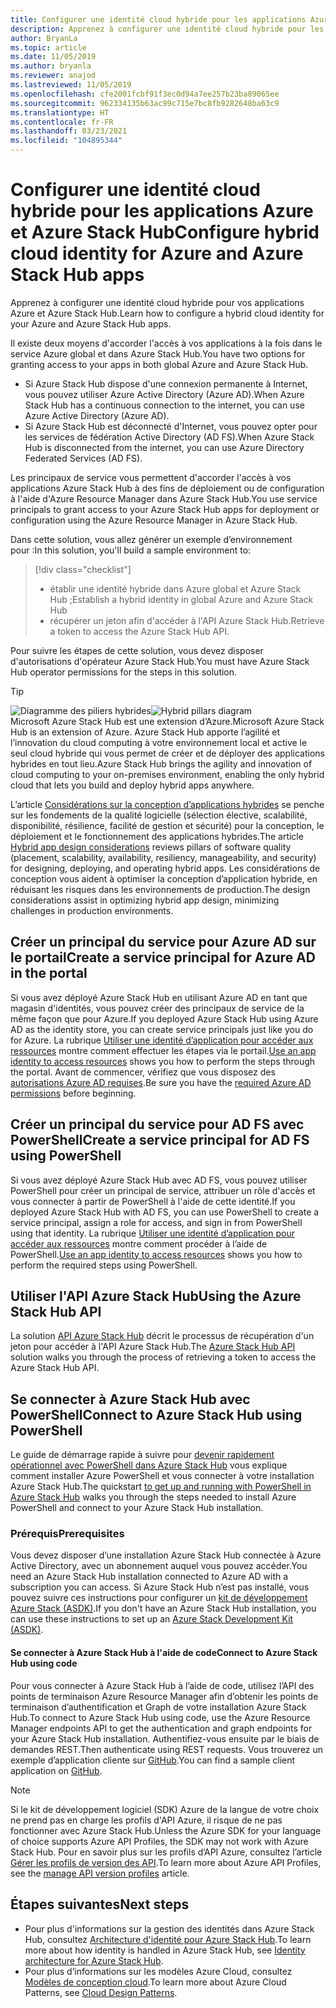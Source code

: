 ```yaml
---
title: Configurer une identité cloud hybride pour les applications Azure et Azure Stack Hub
description: Apprenez à configurer une identité cloud hybride pour les applications Azure et Azure Stack Hub.
author: BryanLa
ms.topic: article
ms.date: 11/05/2019
ms.author: bryanla
ms.reviewer: anajod
ms.lastreviewed: 11/05/2019
ms.openlocfilehash: cfe2001fcbf91f3ec0d94a7ee257b23ba89065ee
ms.sourcegitcommit: 962334135b63ac99c715e7bc8fb9282648ba63c9
ms.translationtype: HT
ms.contentlocale: fr-FR
ms.lasthandoff: 03/23/2021
ms.locfileid: "104895344"
---
```

# <a name="configure-hybrid-cloud-identity-for-azure-and-azure-stack-hub-apps"></a><span data-ttu-id="48631-103">Configurer une identité cloud hybride pour les applications Azure et Azure Stack Hub</span><span class="sxs-lookup"><span data-stu-id="48631-103">Configure hybrid cloud identity for Azure and Azure Stack Hub apps</span></span>

<span data-ttu-id="48631-104">Apprenez à configurer une identité cloud hybride pour vos applications Azure et Azure Stack Hub.</span><span class="sxs-lookup"><span data-stu-id="48631-104">Learn how to configure a hybrid cloud identity for your Azure and Azure Stack Hub apps.</span></span>

<span data-ttu-id="48631-105">Il existe deux moyens d'accorder l'accès à vos applications à la fois dans le service Azure global et dans Azure Stack Hub.</span><span class="sxs-lookup"><span data-stu-id="48631-105">You have two options for granting access to your apps in both global Azure and Azure Stack Hub.</span></span>

 * <span data-ttu-id="48631-106">Si Azure Stack Hub dispose d'une connexion permanente à Internet, vous pouvez utiliser Azure Active Directory (Azure AD).</span><span class="sxs-lookup"><span data-stu-id="48631-106">When Azure Stack Hub has a continuous connection to the internet, you can use Azure Active Directory (Azure AD).</span></span>
 * <span data-ttu-id="48631-107">Si Azure Stack Hub est déconnecté d'Internet, vous pouvez opter pour les services de fédération Active Directory (AD FS).</span><span class="sxs-lookup"><span data-stu-id="48631-107">When Azure Stack Hub is disconnected from the internet, you can use Azure Directory Federated Services (AD FS).</span></span>

<span data-ttu-id="48631-108">Les principaux de service vous permettent d'accorder l'accès à vos applications Azure Stack Hub à des fins de déploiement ou de configuration à l'aide d'Azure Resource Manager dans Azure Stack Hub.</span><span class="sxs-lookup"><span data-stu-id="48631-108">You use service principals to grant access to your Azure Stack Hub apps for deployment or configuration using the Azure Resource Manager in Azure Stack Hub.</span></span>

<span data-ttu-id="48631-109">Dans cette solution, vous allez générer un exemple d’environnement pour :</span><span class="sxs-lookup"><span data-stu-id="48631-109">In this solution, you'll build a sample environment to:</span></span>

> [!div class="checklist"]
> - <span data-ttu-id="48631-110">établir une identité hybride dans Azure global et Azure Stack Hub ;</span><span class="sxs-lookup"><span data-stu-id="48631-110">Establish a hybrid identity in global Azure and Azure Stack Hub</span></span>
> - <span data-ttu-id="48631-111">récupérer un jeton afin d'accéder à l'API Azure Stack Hub.</span><span class="sxs-lookup"><span data-stu-id="48631-111">Retrieve a token to access the Azure Stack Hub API.</span></span>

<span data-ttu-id="48631-112">Pour suivre les étapes de cette solution, vous devez disposer d'autorisations d'opérateur Azure Stack Hub.</span><span class="sxs-lookup"><span data-stu-id="48631-112">You must have Azure Stack Hub operator permissions for the steps in this solution.</span></span>

> [!Tip]  
> <span data-ttu-id="48631-113">![Diagramme des piliers hybrides](./media/solution-deployment-guide-cross-cloud-scaling/hybrid-pillars.png)</span><span class="sxs-lookup"><span data-stu-id="48631-113">![Hybrid pillars diagram](./media/solution-deployment-guide-cross-cloud-scaling/hybrid-pillars.png)</span></span>  
> <span data-ttu-id="48631-114">Microsoft Azure Stack Hub est une extension d’Azure.</span><span class="sxs-lookup"><span data-stu-id="48631-114">Microsoft Azure Stack Hub is an extension of Azure.</span></span> <span data-ttu-id="48631-115">Azure Stack Hub apporte l’agilité et l’innovation du cloud computing à votre environnement local et active le seul cloud hybride qui vous permet de créer et de déployer des applications hybrides en tout lieu.</span><span class="sxs-lookup"><span data-stu-id="48631-115">Azure Stack Hub brings the agility and innovation of cloud computing to your on-premises environment, enabling the only hybrid cloud that lets you build and deploy hybrid apps anywhere.</span></span>  
> 
> <span data-ttu-id="48631-116">L’article [Considérations sur la conception d’applications hybrides](overview-app-design-considerations.md) se penche sur les fondements de la qualité logicielle (sélection élective, scalabilité, disponibilité, résilience, facilité de gestion et sécurité) pour la conception, le déploiement et le fonctionnement des applications hybrides.</span><span class="sxs-lookup"><span data-stu-id="48631-116">The article [Hybrid app design considerations](overview-app-design-considerations.md) reviews pillars of software quality (placement, scalability, availability, resiliency, manageability, and security) for designing, deploying, and operating hybrid apps.</span></span> <span data-ttu-id="48631-117">Les considérations de conception vous aident à optimiser la conception d’application hybride, en réduisant les risques dans les environnements de production.</span><span class="sxs-lookup"><span data-stu-id="48631-117">The design considerations assist in optimizing hybrid app design, minimizing challenges in production environments.</span></span>

## <a name="create-a-service-principal-for-azure-ad-in-the-portal"></a><span data-ttu-id="48631-118">Créer un principal du service pour Azure AD sur le portail</span><span class="sxs-lookup"><span data-stu-id="48631-118">Create a service principal for Azure AD in the portal</span></span>

<span data-ttu-id="48631-119">Si vous avez déployé Azure Stack Hub en utilisant Azure AD en tant que magasin d'identités, vous pouvez créer des principaux de service de la même façon que pour Azure.</span><span class="sxs-lookup"><span data-stu-id="48631-119">If you deployed Azure Stack Hub using Azure AD as the identity store, you can create service principals just like you do for Azure.</span></span> <span data-ttu-id="48631-120">La rubrique [Utiliser une identité d’application pour accéder aux ressources](/azure-stack/operator/azure-stack-create-service-principals#manage-an-azure-ad-app-identity) montre comment effectuer les étapes via le portail.</span><span class="sxs-lookup"><span data-stu-id="48631-120">[Use an app identity to access resources](/azure-stack/operator/azure-stack-create-service-principals#manage-an-azure-ad-app-identity) shows you how to perform the steps through the portal.</span></span> <span data-ttu-id="48631-121">Avant de commencer, vérifiez que vous disposez des [autorisations Azure AD requises](/azure/azure-resource-manager/resource-group-create-service-principal-portal#required-permissions).</span><span class="sxs-lookup"><span data-stu-id="48631-121">Be sure you have the [required Azure AD permissions](/azure/azure-resource-manager/resource-group-create-service-principal-portal#required-permissions) before beginning.</span></span>

## <a name="create-a-service-principal-for-ad-fs-using-powershell"></a><span data-ttu-id="48631-122">Créer un principal du service pour AD FS avec PowerShell</span><span class="sxs-lookup"><span data-stu-id="48631-122">Create a service principal for AD FS using PowerShell</span></span>

<span data-ttu-id="48631-123">Si vous avez déployé Azure Stack Hub avec AD FS, vous pouvez utiliser PowerShell pour créer un principal de service, attribuer un rôle d'accès et vous connecter à partir de PowerShell à l'aide de cette identité.</span><span class="sxs-lookup"><span data-stu-id="48631-123">If you deployed Azure Stack Hub with AD FS, you can use PowerShell to create a service principal, assign a role for access, and sign in from PowerShell using that identity.</span></span> <span data-ttu-id="48631-124">La rubrique [Utiliser une identité d’application pour accéder aux ressources](/azure-stack/operator/azure-stack-create-service-principals#manage-an-ad-fs-app-identity) montre comment procéder à l’aide de PowerShell.</span><span class="sxs-lookup"><span data-stu-id="48631-124">[Use an app identity to access resources](/azure-stack/operator/azure-stack-create-service-principals#manage-an-ad-fs-app-identity) shows you how to perform the required steps using PowerShell.</span></span>

## <a name="using-the-azure-stack-hub-api"></a><span data-ttu-id="48631-125">Utiliser l'API Azure Stack Hub</span><span class="sxs-lookup"><span data-stu-id="48631-125">Using the Azure Stack Hub API</span></span>

<span data-ttu-id="48631-126">La solution [API Azure Stack Hub](/azure-stack/user/azure-stack-rest-api-use) décrit le processus de récupération d'un jeton pour accéder à l'API Azure Stack Hub.</span><span class="sxs-lookup"><span data-stu-id="48631-126">The [Azure Stack Hub API](/azure-stack/user/azure-stack-rest-api-use)  solution walks you through the process of retrieving a token to access the Azure Stack Hub API.</span></span>

## <a name="connect-to-azure-stack-hub-using-powershell"></a><span data-ttu-id="48631-127">Se connecter à Azure Stack Hub avec PowerShell</span><span class="sxs-lookup"><span data-stu-id="48631-127">Connect to Azure Stack Hub using PowerShell</span></span>

<span data-ttu-id="48631-128">Le guide de démarrage rapide à suivre pour [devenir rapidement opérationnel avec PowerShell dans Azure Stack Hub](/azure-stack/operator/azure-stack-powershell-install) vous explique comment installer Azure PowerShell et vous connecter à votre installation Azure Stack Hub.</span><span class="sxs-lookup"><span data-stu-id="48631-128">The quickstart [to get up and running with PowerShell in Azure Stack Hub](/azure-stack/operator/azure-stack-powershell-install) walks you through the steps needed to install Azure PowerShell and connect to your Azure Stack Hub installation.</span></span>

### <a name="prerequisites"></a><span data-ttu-id="48631-129">Prérequis</span><span class="sxs-lookup"><span data-stu-id="48631-129">Prerequisites</span></span>

<span data-ttu-id="48631-130">Vous devez disposer d’une installation Azure Stack Hub connectée à Azure Active Directory, avec un abonnement auquel vous pouvez accéder.</span><span class="sxs-lookup"><span data-stu-id="48631-130">You need an Azure Stack Hub installation connected to Azure AD with a subscription you can access.</span></span> <span data-ttu-id="48631-131">Si Azure Stack Hub n’est pas installé, vous pouvez suivre ces instructions pour configurer un [kit de développement Azure Stack (ASDK)](/azure-stack/asdk/asdk-install).</span><span class="sxs-lookup"><span data-stu-id="48631-131">If you don't have an Azure Stack Hub installation, you can use these instructions to set up an [Azure Stack Development Kit (ASDK)](/azure-stack/asdk/asdk-install).</span></span>

#### <a name="connect-to-azure-stack-hub-using-code"></a><span data-ttu-id="48631-132">Se connecter à Azure Stack Hub à l'aide de code</span><span class="sxs-lookup"><span data-stu-id="48631-132">Connect to Azure Stack Hub using code</span></span>

<span data-ttu-id="48631-133">Pour vous connecter à Azure Stack Hub à l’aide de code, utilisez l’API des points de terminaison Azure Resource Manager afin d’obtenir les points de terminaison d’authentification et Graph de votre installation Azure Stack Hub.</span><span class="sxs-lookup"><span data-stu-id="48631-133">To connect to Azure Stack Hub using code, use the Azure Resource Manager endpoints API to get the authentication and graph endpoints for your Azure Stack Hub installation.</span></span> <span data-ttu-id="48631-134">Authentifiez-vous ensuite par le biais de demandes REST.</span><span class="sxs-lookup"><span data-stu-id="48631-134">Then authenticate using REST requests.</span></span> <span data-ttu-id="48631-135">Vous trouverez un exemple d’application cliente sur [GitHub](https://github.com/shriramnat/HybridARMApplication).</span><span class="sxs-lookup"><span data-stu-id="48631-135">You can find a sample client application on [GitHub](https://github.com/shriramnat/HybridARMApplication).</span></span>

>[!Note]
><span data-ttu-id="48631-136">Si le kit de développement logiciel (SDK) Azure de la langue de votre choix ne prend pas en charge les profils d'API Azure, il risque de ne pas fonctionner avec Azure Stack Hub.</span><span class="sxs-lookup"><span data-stu-id="48631-136">Unless the Azure SDK for your language of choice supports Azure API Profiles, the SDK may not work with Azure Stack Hub.</span></span> <span data-ttu-id="48631-137">Pour en savoir plus sur les profils d’API Azure, consultez l’article [Gérer les profils de version des API](/azure-stack/user/azure-stack-version-profiles).</span><span class="sxs-lookup"><span data-stu-id="48631-137">To learn more about Azure API Profiles, see the [manage API version profiles](/azure-stack/user/azure-stack-version-profiles) article.</span></span>

## <a name="next-steps"></a><span data-ttu-id="48631-138">Étapes suivantes</span><span class="sxs-lookup"><span data-stu-id="48631-138">Next steps</span></span>

- <span data-ttu-id="48631-139">Pour plus d'informations sur la gestion des identités dans Azure Stack Hub, consultez [Architecture d'identité pour Azure Stack Hub](/azure-stack/operator/azure-stack-identity-architecture).</span><span class="sxs-lookup"><span data-stu-id="48631-139">To learn more about how identity is handled in Azure Stack Hub, see [Identity architecture for Azure Stack Hub](/azure-stack/operator/azure-stack-identity-architecture).</span></span>
- <span data-ttu-id="48631-140">Pour plus d’informations sur les modèles Azure Cloud, consultez [Modèles de conception cloud](/azure/architecture/patterns).</span><span class="sxs-lookup"><span data-stu-id="48631-140">To learn more about Azure Cloud Patterns, see [Cloud Design Patterns](/azure/architecture/patterns).</span></span>
